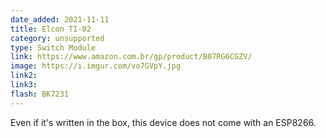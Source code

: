 ```yaml
---
date_added: 2021-11-11
title: Elcon TI-02
category: unsupported
type: Switch Module
link: https://www.amazon.com.br/gp/product/B07RG6CGZV/
image: https://i.imgur.com/vo7GVpY.jpg
link2: 
link3: 
flash: BK7231
---
```

Even if it's written in the box, this device does not come with an ESP8266.
